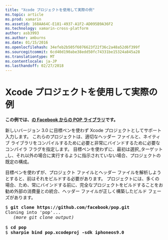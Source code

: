 ```yaml
---
title: "Xcode プロジェクトを使用して実際の例"
ms.topic: article
ms.prod: xamarin
ms.assetid: 168AA64C-E181-4937-A1F2-AD095B9A36F2
ms.technology: xamarin-cross-platform
author: asb3993
ms.author: amburns
ms.date: 01/15/2016
ms.openlocfilehash: 34efeb2b505f6076623f22f36c2a48a52d6f399f
ms.sourcegitcommit: 6cd40d190abe38edd50fc74331be15324a845a28
ms.translationtype: MT
ms.contentlocale: ja-JP
ms.lasthandoff: 02/27/2018
---
```

# <a name="real-world-example-using-an-xcode-project"></a>Xcode プロジェクトを使用して実際の例


**この例では、[の Facebook からの POP ライブラリ](https://github.com/facebook/pop)です。**

新しいバージョン 3.0 に目標ペンを使わず Xcode プロジェクトとしてサポート入力します。 これらのプロジェクトは、適切なヘッダー ファイルと、ネイティブ ライブラリをコンパイルするために必要と非常にバインドするために必要なコンパイラ フラグを指定します。 目標ペンを使わずに、最初は選択_ターゲット_し、それ以外の場合に実行するように指示されていない場合、プロジェクトの既定の構成。

目標ペンを使わずが、プロジェクト ファイルとヘッダー ファイルを解析しようとすると、前はそれをビルドする必要があります。 プロジェクトには、多くの場合、ため、常にバインドする前に、完全なプロジェクトをビルドすることをお勧め外部の消費量との統合、ヘッダー ファイルが正しく構築したビルド フェーズがあります。

<pre>$ <b>git clone https://github.com/facebook/pop.git</b>
Cloning into 'pop'...
   <em>(more git clone output)</em>

$ <b>cd pop</b>
$ <b>sharpie bind pop.xcodeproj -sdk iphoneos9.0</b></pre>

